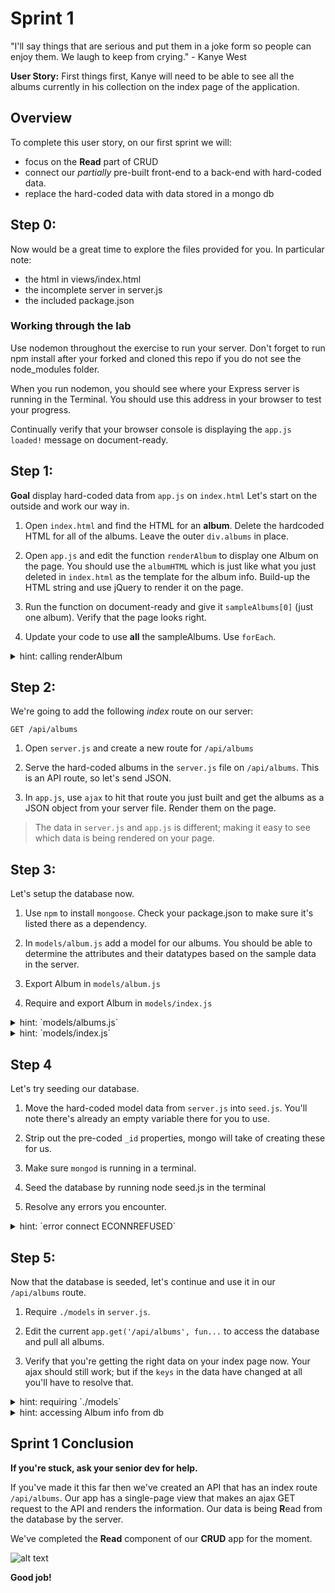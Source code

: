 # Sprint 1

"I'll say things that are serious and put them in a joke form so people can enjoy them. We laugh to keep from crying."  - Kanye West

**User Story:**
First things first, Kanye will need to be able to see all the albums currently in his collection on the index page of the application.

## Overview

To complete this user story, on our first sprint we will:
* focus on the **Read** part of CRUD
* connect our _partially_ pre-built front-end to a back-end with hard-coded data.
* replace the hard-coded data with data stored in a mongo db


## Step 0:

Now would be a great time to explore the files provided for you.  In particular note:
* the html in views/index.html
* the incomplete server in server.js
* the included package.json

### Working through the lab

Use nodemon throughout the exercise to run your server. Don't forget to run npm install after your forked and cloned this repo if you do not see the node_modules folder.

When you run nodemon, you should see where your Express server is running in the Terminal.  You should use this address in your browser to test your progress.

Continually verify that your browser console is displaying the `app.js loaded!` message on document-ready.

## Step 1:
**Goal** display hard-coded data from `app.js` on `index.html`
Let's start on the outside and work our way in.  

1. Open `index.html` and find the HTML for an **album**. Delete the hardcoded HTML for all of the albums. Leave the outer `div.albums` in place.

1. Open `app.js` and edit the function `renderAlbum` to display one Album on the page.
You should use the `albumHTML` which is just like what you just deleted in `index.html` as the template for the album info.  Build-up the HTML string and use jQuery to render it on the page.

1. Run the function on document-ready and give it `sampleAlbums[0]` (just one album).  Verify that the page looks right.

1. Update your code to use **all** the sampleAlbums.  Use `forEach`.

<details><summary>hint: calling renderAlbum</summary>

```js
$(document).ready(function() {
  console.log('app.js loaded!');
  renderAlbum(sampleAlbums[0]);
});
```
</details>


## Step 2:

We're going to add the following _index_ route on our server:

```
GET /api/albums
```

1. Open `server.js` and create a new route for `/api/albums`

1. Serve the hard-coded albums in the `server.js` file on `/api/albums`.  This is an API route, so let's send JSON.

1. In `app.js`, use `ajax` to hit that route you just built and get the albums as a JSON object from your server file.  Render them on the page.

> The data in `server.js` and `app.js` is different; making it easy to see which data is being rendered on your page.


## Step 3:

Let's setup the database now.

1. Use `npm` to install `mongoose`. Check your package.json to make sure it's listed there as a dependency.

1. In `models/album.js` add a model for our albums.  You should be able to determine the attributes and their datatypes based on the sample data in the server.

1. Export Album in `models/album.js`

1. Require and export Album in `models/index.js`


<details><summary>hint: `models/albums.js`</summary>

```js
//models/album.js
var AlbumSchema = new Schema({
  artistName: String,
  name: String,
  releaseDate: String,
  genres: [ String ]
});

var Album = mongoose.model('Album', AlbumSchema);

module.exports = Album;
```

</details>

<details><summary>hint: `models/index.js`</summary>

```js
module.exports.Album = require("./album.js");
```

</details>


## Step 4

Let's try seeding our database.

1. Move the hard-coded model data from `server.js` into `seed.js`.  You'll note there's already an empty variable there for you to use.  

1. Strip out the pre-coded `_id` properties, mongo will take of creating these for us.

1. Make sure `mongod` is running in a terminal.

1. Seed the database by running node seed.js in the terminal

1. Resolve any errors you encounter.

<details><summary>hint: `error connect ECONNREFUSED`</summary>
If you see an error like:

```
process.nextTick(function() { throw err; })
                              ^
Error: connect ECONNREFUSED 127.0.0.1:27017
```

It usually means that `mongod` is not running.
</details>


## Step 5:

Now that the database is seeded, let's continue and use it in our `/api/albums` route.

1. Require `./models` in `server.js`.

1. Edit the current `app.get('/api/albums', fun...` to access the database and pull all albums.

1. Verify that you're getting the right data on your index page now.  Your ajax should still work; but if the `keys` in the data have changed at all you'll have to resolve that.

<details><summary>hint: requiring `./models`</summary>

```js
var db = require('./models');
```
</details>

<details><summary>hint: accessing Album info from db</summary>

```js
db.Album.find({}, function(err, albums) {
  res.json(albums);
})
```
</details>

## Sprint 1 Conclusion

**If you're stuck, ask your senior dev for help.**

If you've made it this far then we've created an API that has an index route `/api/albums`.
Our app has a single-page view that makes an ajax GET request to the API and renders the information.  Our data is being **R**ead from the database by the server.

We've completed the **Read** component of our **CRUD** app for the moment.

![alt text](http://cdn2.crushable.com/wp-content/uploads/2015/04/kanye.gif "Kanye")


**Good job!**
